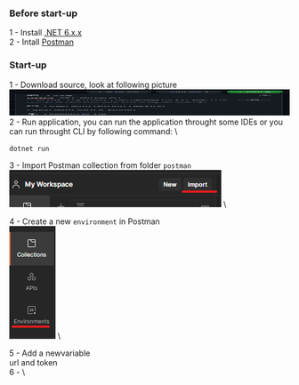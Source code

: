 ### Before start-up

1 - Install [.NET 6.x.x](https://dotnet.microsoft.com/en-us/download/dotnet/6.0) <br/>
2 - Intall [Postman](https://www.postman.com/downloads/)

### Start-up

1 - Download source, look at following picture <br/>
<img src="https://github.com/denmaklucky/SmartLock/blob/main/files/1.png"
      width=529 height=47/>
2 - Run application, you can run the application throught some IDEs or you can run throught CLI by following command: \
```
dotnet run
```

3 - Import Postman collection from folder `postman` \
![step3](https://github.com/denmaklucky/SmartLock/blob/main/files/2.png) \

4 - Create a new `environment` in Postman\
![step4](https://github.com/denmaklucky/SmartLock/blob/main/files/3.png) \

5 - Add a newvariable\
url and token\
6 -  \